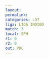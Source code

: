 ```yaml
---
layout: 
permalink: 
categories: LO7
liga: LIGA INDIGO
match: 3
local: SPH
r1: 0
r2: 0
out: PDC
---
```

